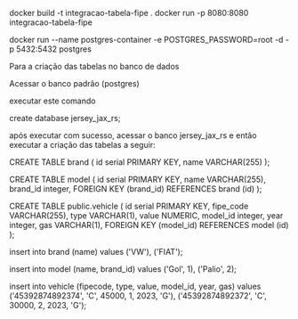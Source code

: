 docker build -t integracao-tabela-fipe .
docker run -p 8080:8080 integracao-tabela-fipe

docker run --name postgres-container -e POSTGRES_PASSWORD=root -d -p 5432:5432 postgres

Para a criação das tabelas no banco de dados

Acessar o banco padrão (postgres)

executar este comando

create database jersey_jax_rs;

após executar com sucesso, acessar o banco jersey_jax_rs
e então executar a criação das tabelas a seguir:

CREATE TABLE brand (
    id serial PRIMARY KEY,
    name VARCHAR(255)
);

CREATE TABLE model (
    id serial PRIMARY KEY,
    name VARCHAR(255),
    brand_id integer,
    FOREIGN KEY (brand_id) REFERENCES brand (id)
);

CREATE TABLE public.vehicle (
    id serial PRIMARY KEY,
    fipe_code VARCHAR(255),
    type VARCHAR(1),
    value NUMERIC,
    model_id integer,
    year integer,
    gas VARCHAR(1),
    FOREIGN KEY (model_id) REFERENCES model (id)
);

insert into brand (name) values ('VW'), ('FIAT');

insert into model (name, brand_id) values ('Gol', 1), ('Palio', 2);

insert into vehicle (fipecode, type, value, model_id, year, gas) values ('45392874892374', 'C', 45000, 1, 2023, 'G'), ('45392874892372', 'C', 30000, 2, 2023, 'G');
